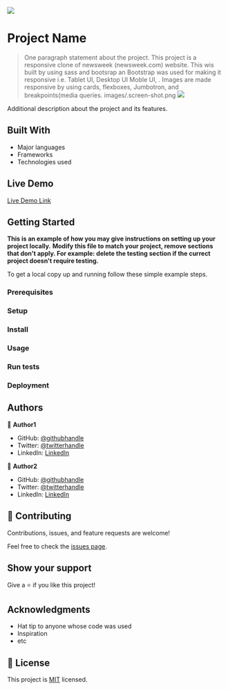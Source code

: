 ![](https://img.shields.io/badge/Microverse-blueviolet)

# Project Name

> One paragraph statement about the project.
This project is a responsive clone of newsweek (newsweek.com) website. This wis built by using sass and bootsrap an Bootstrap was used for making it responsive i.e. Tablet UI, Desktop UI Moble UI, . Images are made responsive by using cards, flexboxes, Jumbotron, and breakpoints(media queries.
 images/.screen-shot.png
 ![](images/.screen-shot.png)

Additional description about the project and its features.

## Built With

- Major languages
- Frameworks
- Technologies used

## Live Demo

[Live Demo Link](https://livedemo.com)


## Getting Started

**This is an example of how you may give instructions on setting up your project locally.**
**Modify this file to match your project, remove sections that don't apply. For example: delete the testing section if the currect project doesn't require testing.**


To get a local copy up and running follow these simple example steps.

### Prerequisites

### Setup

### Install

### Usage

### Run tests

### Deployment



## Authors

👤 **Author1**

- GitHub: [@githubhandle](https://github.com/githubhandle)
- Twitter: [@twitterhandle](https://twitter.com/twitterhandle)
- LinkedIn: [LinkedIn](https://linkedin.com/linkedinhandle)

👤 **Author2**

- GitHub: [@githubhandle](https://github.com/githubhandle)
- Twitter: [@twitterhandle](https://twitter.com/twitterhandle)
- LinkedIn: [LinkedIn](https://linkedin.com/linkedinhandle)

## 🤝 Contributing

Contributions, issues, and feature requests are welcome!

Feel free to check the [issues page](issues/).

## Show your support

Give a ⭐️ if you like this project!

## Acknowledgments

- Hat tip to anyone whose code was used
- Inspiration
- etc

## 📝 License

This project is [MIT](lic.url) licensed.
